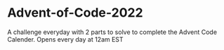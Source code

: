 # Advent-of-Code-2022
A challenge everyday with 2 parts to solve to complete the Advent Code Calender. Opens every day at 12am EST
